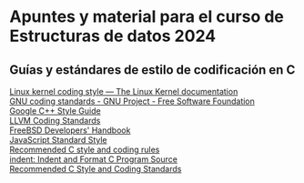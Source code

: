 # Apuntes y material para el curso de Estructuras de datos 2024

## Guías y estándares de estilo de codificación en C
[Linux kernel coding style — The Linux Kernel documentation](https://www.kernel.org/doc/html/v4.10/process/coding-style.html)<br>
[GNU coding standards - GNU Project - Free Software Foundation](https://www.gnu.org/prep/standards/)<br>
[Google C++ Style Guide](https://google.github.io/styleguide/cppguide.html)<br>
[LLVM Coding Standards](https://llvm.org/docs/CodingStandards.html)<br>
[FreeBSD Developers' Handbook](https://docs.freebsd.org/en/books/developers-handbook/book/)<br>
[JavaScript Standard Style](https://standardjs.com/)<br>
[Recommended C style and coding rules](https://github.com/MaJerle/c-code-style)<br>
[indent: Indent and Format C Program Source](https://www.gnu.org/software/indent/manual/indent.html)<br>
[Recommended C Style and Coding Standards](https://www2.cs.arizona.edu/~mccann/cstyle.html)<br>